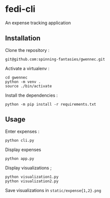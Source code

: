 # fedi-cli

An expense tracking application

## Installation

Clone the repository :

```
git@github.com:spinning-fantasies/gwennec.git
```

Activate a virtualenv :

```
cd gwennec
python -m venv .
source ./bin/activate
```

Install the dependencies :

```
python -m pip install -r requirements.txt
```

## Usage

Enter expenses :

```
python cli.py
```

Display expenses

```
python app.py
```

Display visualizations ;

```
python visualization1.py
python visualization2.py
```

Save visualizations in `static/expense{1,2}.png`
